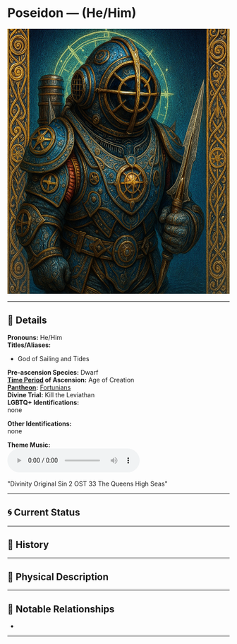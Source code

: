 # Poseidon — (He/Him)

<!-- Optional -->
<img src="poseidon.jpg" alt="Poseidon" style="height: 600px; width: auto;" />

---

## 📕 Details
**Pronouns:** He/Him  
**Titles/Aliases:**  
  - God of Sailing and Tides  

**Pre-ascension Species:** Dwarf  
**[Time Period](../../history/time_periods/) of Ascension:** Age of Creation  
**[Pantheon](../../../pantheons):** [Fortunians](../../../pantheons/fortunians/index.md)  
**Divine Trial:** Kill the Leviathan  
**LGBTQ+ Identifications:**  
  none  

**Other Identifications:**  
  none  

**Theme Music:**  
<audio controls>
  <source src="poseidon_|_divinity_original_sin_2_ost_33_the_queens_high_seas.mp4" type="audio/mpeg">
  Your browser does not support the audio element.
</audio>

"Divinity Original Sin 2 OST 33 The Queens High Seas"  




---

## 🌀 Current Status


---

## 📜 History


---

## 👤 Physical Description


---
## 🧩 Notable Relationships
  -   

---
